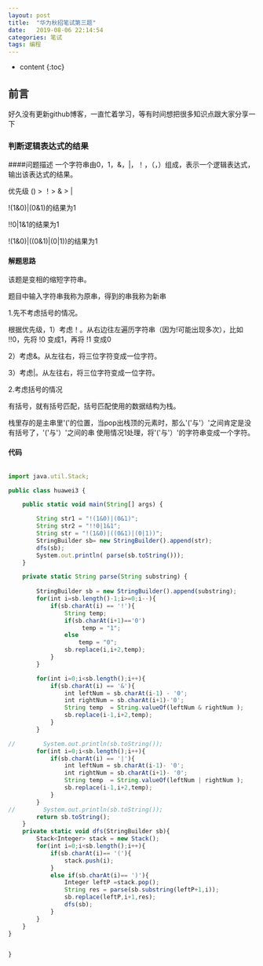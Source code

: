 ```yaml
---
layout: post
title:  "华为秋招笔试第三题"
date:   2019-08-06 22:14:54
categories: 笔试
tags: 编程
---
```


* content
{:toc}

## 前言

好久没有更新github博客，一直忙着学习，等有时间想把很多知识点跟大家分享一下




### 判断逻辑表达式的结果

####问题描述
一个字符串由0，1，&，|，！，（，）组成，表示一个逻辑表达式，输出该表达式的结果。

优先级 () > ！> & > |

!(1&0)|(0&1)的结果为1

!!0|1&1的结果为1

!(1&0)|((0&1)|(0|1))的结果为1


#### 解题思路

该题是变相的缩短字符串。

题目中输入字符串我称为原串，得到的串我称为新串

1.先不考虑括号的情况。

根据优先级，1）考虑！。从右边往左遍历字符串（因为!可能出现多次），比如 !!0，先将 !0 变成1，再将 !1 变成0

2）考虑&。从左往右，将三位字符变成一位字符。

3）考虑|。从左往右，将三位字符变成一位字符。

2.考虑括号的情况

有括号，就有括号匹配，括号匹配使用的数据结构为栈。

栈里存的是主串里'('的位置，当pop出栈顶的元素时，那么'('与'）'之间肯定是没有括号了，'('与'）'之间的串
使用情况1处理，将'('与'）'的字符串变成一个字符。

#### 代码

```js

import java.util.Stack;

public class huawei3 {

    public static void main(String[] args) {

        String str1 = "!(1&0)|(0&1)";
        String str2 = "!!0|1&1";
        String str = "!(1&0)|((0&1)|(0|1))";
        StringBuilder sb= new StringBuilder().append(str);
        dfs(sb);
        System.out.println( parse(sb.toString()));
    }

    private static String parse(String substring) {
       
        StringBuilder sb = new StringBuilder().append(substring);
        for(int i=sb.length()-1;i>=0;i--){
            if(sb.charAt(i) == '!'){
                String temp;
                if(sb.charAt(i+1)=='0')
                     temp = "1";
                else
                    temp = "0";
                sb.replace(i,i+2,temp);
            }
        }

        for(int i=0;i<sb.length();i++){
            if(sb.charAt(i) == '&'){
                int leftNum = sb.charAt(i-1) - '0';
                int rightNum = sb.charAt(i+1)-'0';
                String temp  = String.valueOf(leftNum & rightNum );
                sb.replace(i-1,i+2,temp);
            }
        }

//        System.out.println(sb.toString());
        for(int i=0;i<sb.length();i++){
            if(sb.charAt(i) == '|'){
                int leftNum = sb.charAt(i-1)- '0';
                int rightNum = sb.charAt(i+1)- '0';
                String temp  = String.valueOf(leftNum | rightNum );
                sb.replace(i-1,i+2,temp);
            }
        }
//        System.out.println(sb.toString());
        return sb.toString();
    }
    private static void dfs(StringBuilder sb){
        Stack<Integer> stack = new Stack();
        for(int i=0;i<sb.length();i++){
            if(sb.charAt(i)== '('){
                stack.push(i);
            }
            else if(sb.charAt(i)== ')'){
                Integer leftP =stack.pop();
                String res = parse(sb.substring(leftP+1,i));
                sb.replace(leftP,i+1,res);
                dfs(sb);
            }
        }
    }
}


}
```
